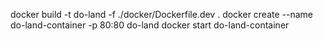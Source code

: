 docker build -t do-land -f ./docker/Dockerfile.dev .
docker create --name do-land-container -p 80:80 do-land
docker start do-land-container